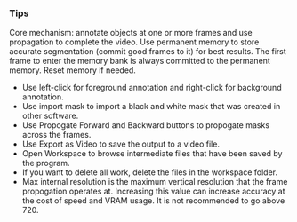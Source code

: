 ### Tips

Core mechanism: annotate objects at one or more frames and use propagation to complete the video.
Use permanent memory to store accurate segmentation (commit good frames to it) for best results.
The first frame to enter the memory bank is always committed to the permanent memory.
Reset memory if needed.

- Use left-click for foreground annotation and right-click for background annotation.
- Use import mask to import a black and white mask that was created in other software.
- Use Propogate Forward and Backward buttons to propogate masks across the frames.
- Use Export as Video to save the output to a video file.
- Open Workspace to browse intermediate files that have been saved by the program.
- If you want to delete all work, delete the files in the workspace folder.
- Max internal resolution is the maximum vertical resolution that the frame propogation operates at. Increasing this value can increase accuracy at the cost of speed and VRAM usage. It is not recommended to go above 720.